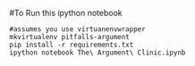 #To Run this ipython notebook

    #assumes you use virtuanenvwrapper
    mkvirtualenv pitfalls-argument
    pip install -r requirements.txt
    ipython notebook The\ Argument\ Clinic.ipynb
